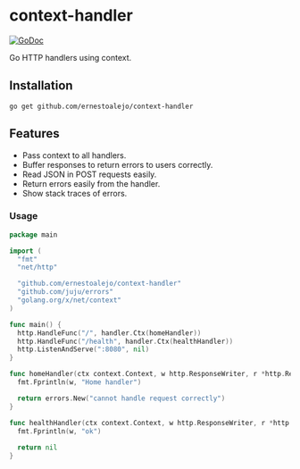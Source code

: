 
# context-handler

[![GoDoc](https://godoc.org/github.com/ernestoalejo/context-handler?status.svg)](https://godoc.org/github.com/ernestoalejo/context-handler)

Go HTTP handlers using context.


## Installation

```shell
go get github.com/ernestoalejo/context-handler
```


## Features

 - Pass context to all handlers.
 - Buffer responses to return errors to users correctly.
 - Read JSON in POST requests easily.
 - Return errors easily from the handler.
 - Show stack traces of errors.


### Usage

```go
package main

import (
  "fmt"
  "net/http"

  "github.com/ernestoalejo/context-handler"
  "github.com/juju/errors"
  "golang.org/x/net/context"
)

func main() {
  http.HandleFunc("/", handler.Ctx(homeHandler))
  http.HandleFunc("/health", handler.Ctx(healthHandler))
  http.ListenAndServe(":8080", nil)
}

func homeHandler(ctx context.Context, w http.ResponseWriter, r *http.Request) error {
  fmt.Fprintln(w, "Home handler")

  return errors.New("cannot handle request correctly")
}

func healthHandler(ctx context.Context, w http.ResponseWriter, r *http.Request) error {
  fmt.Fprintln(w, "ok")
  
  return nil
}
```
